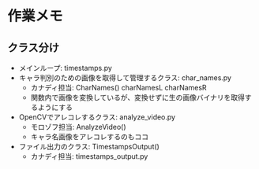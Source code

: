 # 作業メモ

## クラス分け

- メインループ: timestamps.py
- キャラ判別のための画像を取得して管理するクラス: char_names.py
    - カナディ担当:  CharNames() charNamesL charNamesR 
    - 関数内で画像を変換しているが、変換せずに生の画像バイナリを取得するようにする
- OpenCVでアレコレするクラス: analyze_video.py
    - モロゾフ担当: AnalyzeVideo() 
    - キャラ名画像をアレコレするのもココ
- ファイル出力のクラス: TimestampsOutput()
    - カナディ担当: timestamps_output.py
